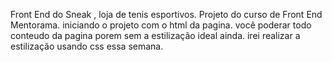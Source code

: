 Front End do Sneak , loja de tenis esportivos.
Projeto do curso de Front End Mentorama.
iniciando o projeto com o html da pagina.
você poderar todo conteudo da pagina porem sem a estilização ideal ainda. 
irei realizar a estilização usando css essa semana.
